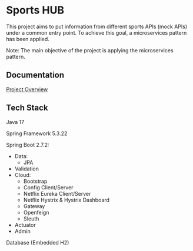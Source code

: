 
# Sports HUB


This project aims to put information from different sports APIs (mock APIs) under a common entry point. To achieve this goal, a microservices pattern has been applied.

Note: The main objective of the project is applying the microservices pattern.
## Documentation

[Project Overview](https://github.com/jmgd333/sports-hub/wiki/Sports-HUB)


## Tech Stack
Java 17 

Spring Framework 5.3.22

Spring Boot 2.7.2:
- Data:
    * JPA
- Validation
- Cloud:
    * Bootstrap
    * Config Client/Server
    * Netflix Eureka Client/Server
    * Netflix Hystrix & Hystrix Dashboard
    * Gateway
    * Openfeign
    * Sleuth
- Actuator
- Admin


Database (Embedded H2)
